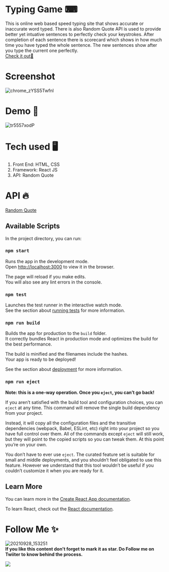 # Typing Game ⌨
This is online web based speed typing site that shows accurate or inaccurate word typed. There is also Random Quote API is used to provide better yet intuative sentences to perfectly check your keystrokes. After completion of each sentence there is scorecard which shows in how much time you have typed the whole sentence. The new sentences show after you type the current one perfectly. \
[Check it out🚀](https://test-typ.herokuapp.com/)


# Screenshot
![chrome_zYSS5Twfnl](https://user-images.githubusercontent.com/78084828/134755971-a10f7b06-4c49-47b9-a2f8-df4f39c5176f.png)

# Demo 🚀
![tr5557xodP](https://user-images.githubusercontent.com/78084828/136314077-9e483a3a-7728-4646-abf5-8da3aa0e73a7.gif)


# Tech used 🖥
1. Front End: HTML, CSS
2. Framework: React JS
3. API: Random Quote

# API 🔥
[Random Quote](http://api.quotable.io/random)

## Available Scripts

In the project directory, you can run:

### `npm start`

Runs the app in the development mode.\
Open [http://localhost:3000](http://localhost:3000) to view it in the browser.

The page will reload if you make edits.\
You will also see any lint errors in the console.

### `npm test`

Launches the test runner in the interactive watch mode.\
See the section about [running tests](https://facebook.github.io/create-react-app/docs/running-tests) for more information.

### `npm run build`

Builds the app for production to the `build` folder.\
It correctly bundles React in production mode and optimizes the build for the best performance.

The build is minified and the filenames include the hashes.\
Your app is ready to be deployed!

See the section about [deployment](https://facebook.github.io/create-react-app/docs/deployment) for more information.

### `npm run eject`

**Note: this is a one-way operation. Once you `eject`, you can’t go back!**

If you aren’t satisfied with the build tool and configuration choices, you can `eject` at any time. This command will remove the single build dependency from your project.

Instead, it will copy all the configuration files and the transitive dependencies (webpack, Babel, ESLint, etc) right into your project so you have full control over them. All of the commands except `eject` will still work, but they will point to the copied scripts so you can tweak them. At this point you’re on your own.

You don’t have to ever use `eject`. The curated feature set is suitable for small and middle deployments, and you shouldn’t feel obligated to use this feature. However we understand that this tool wouldn’t be useful if you couldn’t customize it when you are ready for it.

## Learn More

You can learn more in the [Create React App documentation](https://facebook.github.io/create-react-app/docs/getting-started).

To learn React, check out the [React documentation](https://reactjs.org/).

# Follow Me ✨
![20210928_153251](https://user-images.githubusercontent.com/78084828/135317183-c83acb93-1c68-4def-8f1e-b3d1dedfc9a7.jpg) \
**If you like this content don't forget to mark it as star. Do Follow me on Twiiter to know behind the process.** 

[![](https://img.shields.io/twitter/follow/imaashish_?style=social)](https://twitter.com/imaashish_)
